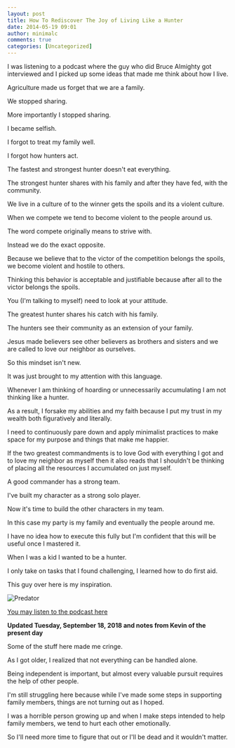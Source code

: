```yaml
---
layout: post
title: How To Rediscover The Joy of Living Like a Hunter
date: 2014-05-19 09:01
author: minimalc
comments: true
categories: [Uncategorized]
---
```

I was listening to a podcast where the guy who did Bruce Almighty got interviewed and I picked up some ideas that made me think about how I live. 

Agriculture made us forget that we are a family. 

We stopped sharing. 

More importantly I stopped sharing. 

I became selfish. 

I forgot to treat my family well. 

I forgot how hunters act. 

The fastest and strongest hunter doesn't eat everything. 

The strongest hunter shares with his family and after they have fed, with the community. 

We live in a culture of to the winner gets the spoils and its a violent culture. 

When we compete we tend to become violent to the people around us. 

The word compete originally means to strive with.

Instead we do the exact opposite. 

Because we believe that to the victor of the competition belongs the spoils, we become violent and hostile to others. 

Thinking this behavior is acceptable and justifiable because after all to the victor belongs the spoils. 

You (I'm talking to myself) need to look at your attitude. 

The greatest hunter shares his catch with his family. 

The hunters see their community as an extension of your family.  

Jesus made believers see other believers as brothers and sisters and we are called to love our neighbor as ourselves. 

So this mindset isn't new. 

It was just brought to my attention with this language. 

Whenever I am thinking of hoarding or unnecessarily accumulating I am not thinking like a hunter. 

As a result, I forsake my abilities and my faith because I put my trust in my wealth both figuratively and literally. 

I need to continuously pare down and apply minimalist practices to make space for my purpose and things that make me happier. 

If the two greatest commandments is to love God with everything I got and to love my neighbor as myself then it also reads that I shouldn't be thinking of placing all the resources I accumulated on just myself. 

A good commander has a strong team. 

I've built my character as a strong solo player. 

Now it's time to build the other characters in my team. 

In this case my party is my family and eventually the people around me. 

I have no idea how to execute this fully but I'm confident that this will be useful once I mastered it. 

When I was a kid I wanted to be a hunter. 

I only take on tasks that I found challenging, I learned how to do first aid. 

This guy over here is my inspiration. 

![Predator](https://dz7u9q3vpd4eo.cloudfront.net/wp-content/legacy/posts/7d19b56d-a7e4-436c-8633-f3b48b380dac.jpg)

[You may listen to the podcast here](http://altucher.stansberry.libsynpro.com/rss)



**Updated Tuesday, September 18, 2018 and notes from Kevin of the present day**

Some of the stuff here made me cringe.

As I got older, I realized that not everything can be handled alone.

Being independent is important, but almost every valuable pursuit requires the help of other people.

I'm still struggling here because while I've made some steps in supporting family members, things are not turning out as I hoped.

I was a horrible person growing up and when I make steps intended to help family members, we tend to hurt each other emotionally.

So I'll need more time to figure that out or I'll be dead and it wouldn't matter.
